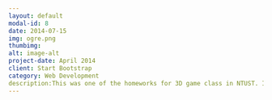 ```yaml
---
layout: default
modal-id: 8
date: 2014-07-15
img: ogre.png
thumbimg:
alt: image-alt
project-date: April 2014
client: Start Bootstrap
category: Web Development
description:This was one of the homeworks for 3D game class in NTUST. In this homework,we were tasked with setting up a chain of events of objects interact with each other and simulate it with a physics engine. We used Ogre3D for rendering the scene and Bullet Physics Library for simulating object physics. We also implemented water reflection and water waves with custom shaders.</br>The events are:</br>1.Wheel falling on a ramp from sky.</br>2.Wheel hits a tree and causes an apple to fall.</br>3.The apple lands on a button, activating the excavator.</br>4.The excavator was magnified by a mysterious machine.</br>5.Magnified excavator pushes a rocket to launch pad.</br>6.The launch pad launches the rocket.</br>7.The rocket flies back to start, exploding into a new wheel, and starts the chain of events again.</br>Below is the events in action.</p></br></br><iframe width="560" height="315" src="https://www.youtube.com/embed/I2-LNI1SkkU" frameborder="0" allowfullscreen></iframe><p style"text-align:left">Tools used:</br> - Visual Studio</br> - Ogre3D</br> - Bullet Physics Library</br> - Maya</br> - Some assets downloaded from internet.</p>
---
```

